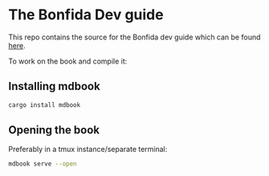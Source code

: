 # The Bonfida Dev guide

This repo contains the source for the Bonfida dev guide which can be found [here]().

To work on the book and compile it:

## Installing mdbook

```bash
cargo install mdbook
```

## Opening the book

Preferably in a tmux instance/separate terminal:

```bash
mdbook serve --open
```